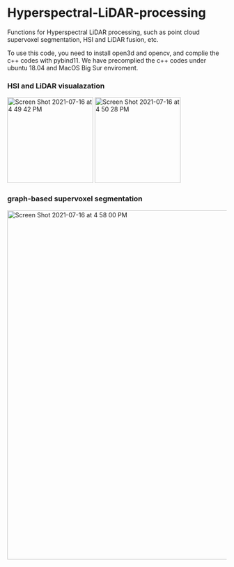 
# Hyperspectral-LiDAR-processing
Functions for Hyperspectral LiDAR processing, such as point cloud supervoxel segmentation, HSI and LiDAR fusion, etc.

To use this code, you need to install open3d and opencv, and complie the c++ codes with pybind11. We have precomplied the c++ codes under ubuntu 18.04 and MacOS Big Sur enviroment. 

### HSI and LiDAR visualazation

 <img width="197" alt="Screen Shot 2021-07-16 at 4 49 42 PM" src="https://user-images.githubusercontent.com/57513883/125920634-507face0-da8a-424a-a2d5-f3df3bab8e31.png">
 <img width="197" alt="Screen Shot 2021-07-16 at 4 50 28 PM" src="https://user-images.githubusercontent.com/57513883/125920773-42b3ca84-51be-4fae-b1e0-f006cd56d0dc.png">


### graph-based supervoxel segmentation
<img width="802" alt="Screen Shot 2021-07-16 at 4 58 00 PM" src="https://user-images.githubusercontent.com/57513883/125921865-4d83ae41-262f-4d5c-b066-dc21a46b21b1.png">


